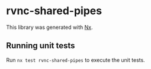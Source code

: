 # rvnc-shared-pipes

This library was generated with [Nx](https://nx.dev).

## Running unit tests

Run `nx test rvnc-shared-pipes` to execute the unit tests.
